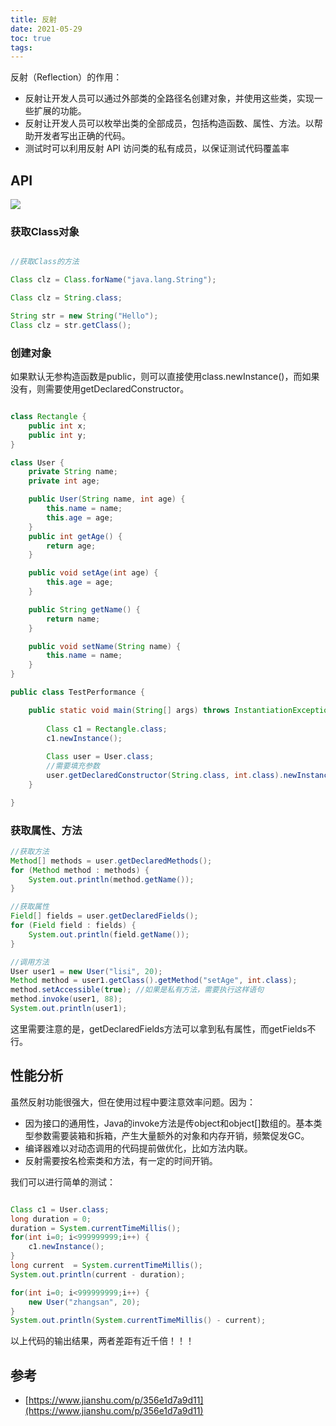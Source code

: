 ```yaml
---
title: 反射
date: 2021-05-29
toc: true
tags:
---
```


反射（Reflection）的作用：

- 反射让开发人员可以通过外部类的全路径名创建对象，并使用这些类，实现一些扩展的功能。
- 反射让开发人员可以枚举出类的全部成员，包括构造函数、属性、方法。以帮助开发者写出正确的代码。
- 测试时可以利用反射 API 访问类的私有成员，以保证测试代码覆盖率



## API

![](./1.jpg)


### 获取Class对象

```java

//获取Class的方法

Class clz = Class.forName("java.lang.String");

Class clz = String.class;

String str = new String("Hello");
Class clz = str.getClass();

```

### 创建对象

如果默认无参构造函数是public，则可以直接使用class.newInstance()，而如果没有，则需要使用getDeclaredConstructor。

```java

class Rectangle {
    public int x;
    public int y;
}

class User {
    private String name;
    private int age;

    public User(String name, int age) {
        this.name = name;
        this.age = age;
    }
    public int getAge() {
        return age;
    }

    public void setAge(int age) {
        this.age = age;
    }

    public String getName() {
        return name;
    }

    public void setName(String name) {
        this.name = name;
    }
}

public class TestPerformance {

    public static void main(String[] args) throws InstantiationException, IllegalAccessException, NoSuchMethodException, InvocationTargetException {
    
        Class c1 = Rectangle.class;
        c1.newInstance();
        
        Class user = User.class;
        //需要填充参数
        user.getDeclaredConstructor(String.class, int.class).newInstance("zhangsan", 19);
    }

}
```

### 获取属性、方法

```java
//获取方法
Method[] methods = user.getDeclaredMethods();
for (Method method : methods) {
    System.out.println(method.getName());
}

//获取属性
Field[] fields = user.getDeclaredFields();
for (Field field : fields) {
    System.out.println(field.getName());
}

//调用方法
User user1 = new User("lisi", 20);
Method method = user1.getClass().getMethod("setAge", int.class);
method.setAccessible(true); //如果是私有方法，需要执行这样语句
method.invoke(user1, 88);
System.out.println(user1);
```

这里需要注意的是，getDeclaredFields方法可以拿到私有属性，而getFields不行。


## 性能分析

虽然反射功能很强大，但在使用过程中要注意效率问题。因为：

- 因为接口的通用性，Java的invoke方法是传object和object[]数组的。基本类型参数需要装箱和拆箱，产生大量额外的对象和内存开销，频繁促发GC。
- 编译器难以对动态调用的代码提前做优化，比如方法内联。
- 反射需要按名检索类和方法，有一定的时间开销。

  
我们可以进行简单的测试：

```java

Class c1 = User.class;
long duration = 0;
duration = System.currentTimeMillis();
for(int i=0; i<999999999;i++) {
    c1.newInstance();
}
long current  = System.currentTimeMillis();
System.out.println(current - duration);

for(int i=0; i<999999999;i++) {
    new User("zhangsan", 20);
}
System.out.println(System.currentTimeMillis() - current);

```

以上代码的输出结果，两者差距有近千倍！！！



## 参考

- [https://www.jianshu.com/p/356e1d7a9d11](https://www.jianshu.com/p/356e1d7a9d11)
